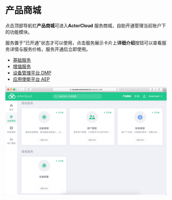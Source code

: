 # 产品商城

点击顶部导航栏**产品商城**可进入**ActorCloud** 服务商城，自助开通管理当前账户下的功能模块。

服务置于"已开通"状态才可以使用，点击服务展示卡片上**详细介绍**按钮可以查看服务详情与服务价格，服务开通后立即使用。


  * [基础服务](badic_sevice.md)
  * [增值服务](badic_sevice.md#增值服务)
  * [设备管理平台 DMP](dmp_sevice.md)
  * [应用使能平台 AEP](aep_sevice.md)

![service_card](_assets/image-20190313140104885.png)
